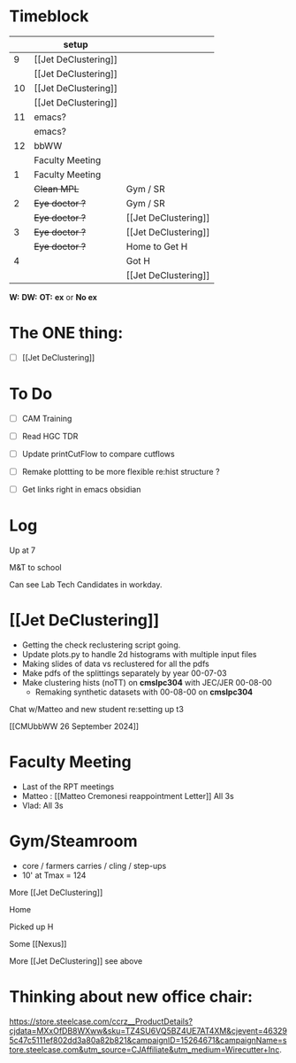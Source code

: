 # Timeblock

|     | setup                |                      |
| --- | -------------------- | -------------------- |
| 9   | [[Jet DeClustering]] |                      |
|     | [[Jet DeClustering]] |                      |
| 10  | [[Jet DeClustering]] |                      |
|     | [[Jet DeClustering]] |                      |
| 11  | emacs?               |                      |
|     | emacs?               |                      |
| 12  | bbWW                 |                      |
|     | Faculty Meeting      |                      |
| 1   | Faculty Meeting      |                      |
|     | ~~Clean MPL~~        | Gym / SR             |
| 2   | ~~Eye doctor ?~~     | Gym / SR             |
|     | ~~Eye doctor ?~~     | [[Jet DeClustering]] |
| 3   | ~~Eye doctor ?~~     | [[Jet DeClustering]] |
|     | ~~Eye doctor ?~~     | Home to Get H        |
| 4   |                      | Got H                |
|     |                      | [[Jet DeClustering]] |

**W:**
**DW:**
**OT:**
**ex** or **No ex**

# The ONE thing: 
- [ ] [[Jet DeClustering]]



# To Do
- [ ] CAM Training
- [ ] Read HGC TDR
- [ ] Update printCutFlow to compare cutflows
- [ ]  Remake plottting to be more flexible re:hist structure ? 
- [ ] Get links right in emacs obsidian


# Log

Up at 7 

M&T to school

Can see Lab Tech Candidates in workday.
# [[Jet DeClustering]]
- Getting the check reclustering script going.
- Update plots.py to handle 2d histograms with multiple input files
- Making slides of data vs reclustered for all the pdfs
- Make pdfs of the splittings separately by year 00-07-03 
- Make clustering hists (noTT) on **cmslpc304** with JEC/JER  00-08-00
	- Remaking synthetic datasets with 00-08-00 on **cmslpc304**

Chat w/Matteo and new student re:setting up t3


[[CMUbbWW 26 September 2024]]


# Faculty Meeting
- Last of the RPT meetings
- Matteo : [[Matteo Cremonesi reappointment Letter]]  All 3s
- Vlad: All 3s

# Gym/Steamroom
- core / farmers carries / cling / step-ups
- 10' at Tmax = 124

More [[Jet DeClustering]]

Home 

Picked up H

Some [[Nexus]]

More [[Jet DeClustering]] see above

# Thinking about new office chair:
https://store.steelcase.com/ccrz__ProductDetails?cjdata=MXxOfDB8WXww&sku=TZ4SU6VQ5BZ4UE7AT4XM&cjevent=463295c47c5111ef802dd3a80a82b821&campaignID=15264671&campaignName=store.steelcase.com&utm_source=CJAffiliate&utm_medium=Wirecutter+Inc.

